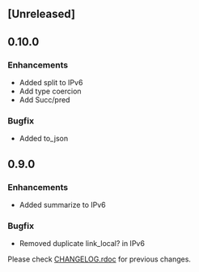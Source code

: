 ## [Unreleased]

## 0.10.0

### Enhancements
* Added split to IPv6
* Add type coercion
* Add Succ/pred

### Bugfix
* Added to_json

## 0.9.0

### Enhancements
* Added summarize to IPv6

### Bugfix
* Removed duplicate link_local? in IPv6

Please check [CHANGELOG.rdoc](https://github.com/ipaddress2-gem/ipaddress2/blob/master/CHANGELOG.rdoc) for previous changes.


